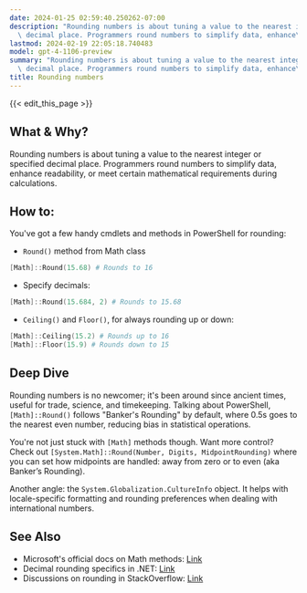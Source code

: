 ```yaml
---
date: 2024-01-25 02:59:40.250262-07:00
description: "Rounding numbers is about tuning a value to the nearest integer or specified\
  \ decimal place. Programmers round numbers to simplify data, enhance\u2026"
lastmod: 2024-02-19 22:05:18.740483
model: gpt-4-1106-preview
summary: "Rounding numbers is about tuning a value to the nearest integer or specified\
  \ decimal place. Programmers round numbers to simplify data, enhance\u2026"
title: Rounding numbers
---
```


{{< edit_this_page >}}

## What & Why?
Rounding numbers is about tuning a value to the nearest integer or specified decimal place. Programmers round numbers to simplify data, enhance readability, or meet certain mathematical requirements during calculations.

## How to:
You've got a few handy cmdlets and methods in PowerShell for rounding:

- `Round()` method from Math class
```PowerShell
[Math]::Round(15.68) # Rounds to 16
```
- Specify decimals:
```PowerShell
[Math]::Round(15.684, 2) # Rounds to 15.68
```
- `Ceiling()` and `Floor()`, for always rounding up or down:
```PowerShell
[Math]::Ceiling(15.2) # Rounds up to 16
[Math]::Floor(15.9) # Rounds down to 15
```

## Deep Dive
Rounding numbers is no newcomer; it's been around since ancient times, useful for trade, science, and timekeeping. Talking about PowerShell, `[Math]::Round()` follows "Banker's Rounding" by default, where 0.5s goes to the nearest even number, reducing bias in statistical operations.

You're not just stuck with `[Math]` methods though. Want more control? Check out `[System.Math]::Round(Number, Digits, MidpointRounding)` where you can set how midpoints are handled: away from zero or to even (aka Banker’s Rounding).

Another angle: the `System.Globalization.CultureInfo` object. It helps with locale-specific formatting and rounding preferences when dealing with international numbers.

## See Also
- Microsoft's official docs on Math methods: [Link](https://learn.microsoft.com/en-us/dotnet/api/system.math?view=net-7.0)
- Decimal rounding specifics in .NET: [Link](https://learn.microsoft.com/en-us/dotnet/api/system.midpointrounding?view=net-7.0)
- Discussions on rounding in StackOverflow: [Link](https://stackoverflow.com/questions/tagged/rounding+powershell)
